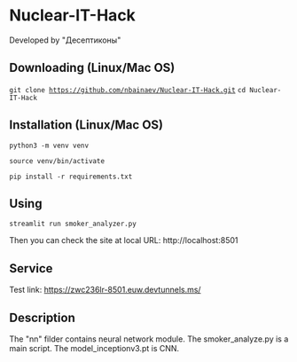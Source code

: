 # Nuclear-IT-Hack

Developed by "Десептиконы"

## Downloading (Linux/Mac OS)

<code>git clone https://github.com/nbainaev/Nuclear-IT-Hack.git</code>
<code>cd Nuclear-IT-Hack</code>

## Installation (Linux/Mac OS)

<code>python3 -m venv venv</code>

<code>source venv/bin/activate</code>

<code>pip install -r requirements.txt</code>

## Using

<code>streamlit run smoker_analyzer.py</code>

Then you can check the site at local URL: http://localhost:8501

## Service

Test link: https://zwc236lr-8501.euw.devtunnels.ms/

## Description

The "nn" filder contains neural network module. The smoker_analyze.py is a main script. The model_inceptionv3.pt is CNN.
